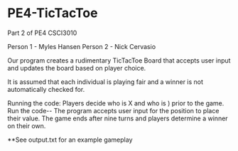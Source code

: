 # PE4-TicTacToe
Part 2 of PE4 CSCI3010

Person 1 - Myles Hansen
Person 2 - Nick Cervasio

Our program creates a rudimentary TicTacToe Board that accepts user input
and updates the board based on player choice.

It is assumed that each individual is playing fair and a winner is not 
automatically checked for.

Running the code:
Players decide who is X and who is ) prior to the game.
Run the code--
The program accepts user input for the position to place their value.
The game ends after nine turns and players determine a winner on their own.

**See output.txt for an example gameplay